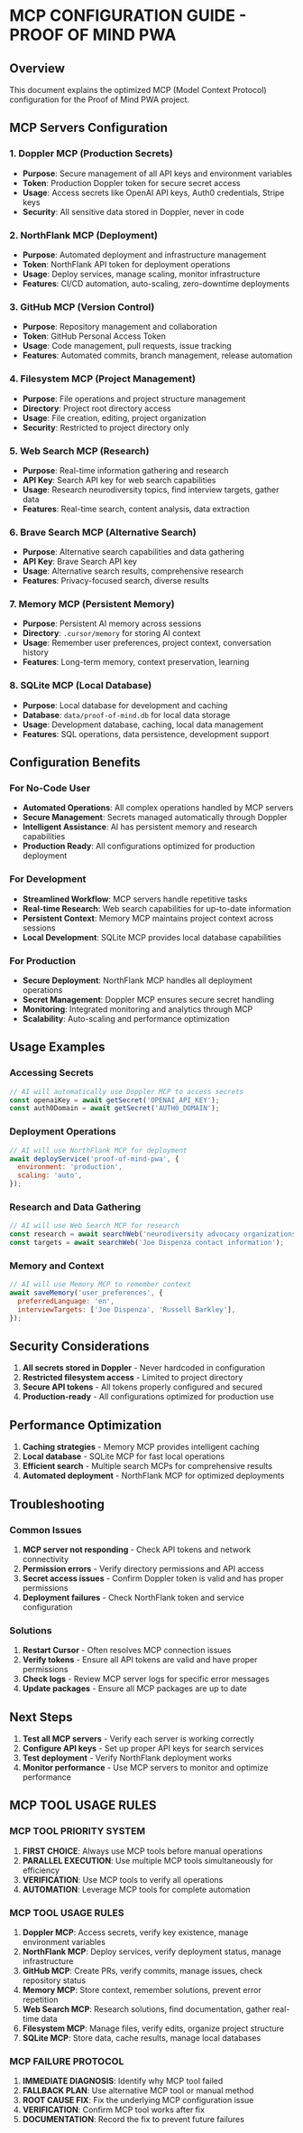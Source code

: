 # MCP CONFIGURATION GUIDE - PROOF OF MIND PWA

## Overview

This document explains the optimized MCP (Model Context Protocol) configuration for the Proof of Mind PWA project.

## MCP Servers Configuration

### 1. Doppler MCP (Production Secrets)

- **Purpose**: Secure management of all API keys and environment variables
- **Token**: Production Doppler token for secure secret access
- **Usage**: Access secrets like OpenAI API keys, Auth0 credentials, Stripe keys
- **Security**: All sensitive data stored in Doppler, never in code

### 2. NorthFlank MCP (Deployment)

- **Purpose**: Automated deployment and infrastructure management
- **Token**: NorthFlank API token for deployment operations
- **Usage**: Deploy services, manage scaling, monitor infrastructure
- **Features**: CI/CD automation, auto-scaling, zero-downtime deployments

### 3. GitHub MCP (Version Control)

- **Purpose**: Repository management and collaboration
- **Token**: GitHub Personal Access Token
- **Usage**: Code management, pull requests, issue tracking
- **Features**: Automated commits, branch management, release automation

### 4. Filesystem MCP (Project Management)

- **Purpose**: File operations and project structure management
- **Directory**: Project root directory access
- **Usage**: File creation, editing, project organization
- **Security**: Restricted to project directory only

### 5. Web Search MCP (Research)

- **Purpose**: Real-time information gathering and research
- **API Key**: Search API key for web search capabilities
- **Usage**: Research neurodiversity topics, find interview targets, gather data
- **Features**: Real-time search, content analysis, data extraction

### 6. Brave Search MCP (Alternative Search)

- **Purpose**: Alternative search capabilities and data gathering
- **API Key**: Brave Search API key
- **Usage**: Alternative search results, comprehensive research
- **Features**: Privacy-focused search, diverse results

### 7. Memory MCP (Persistent Memory)

- **Purpose**: Persistent AI memory across sessions
- **Directory**: `.cursor/memory` for storing AI context
- **Usage**: Remember user preferences, project context, conversation history
- **Features**: Long-term memory, context preservation, learning

### 8. SQLite MCP (Local Database)

- **Purpose**: Local database for development and caching
- **Database**: `data/proof-of-mind.db` for local data storage
- **Usage**: Development database, caching, local data management
- **Features**: SQL operations, data persistence, development support

## Configuration Benefits

### For No-Code User

- **Automated Operations**: All complex operations handled by MCP servers
- **Secure Management**: Secrets managed automatically through Doppler
- **Intelligent Assistance**: AI has persistent memory and research capabilities
- **Production Ready**: All configurations optimized for production deployment

### For Development

- **Streamlined Workflow**: MCP servers handle repetitive tasks
- **Real-time Research**: Web search capabilities for up-to-date information
- **Persistent Context**: Memory MCP maintains project context across sessions
- **Local Development**: SQLite MCP provides local database capabilities

### For Production

- **Secure Deployment**: NorthFlank MCP handles all deployment operations
- **Secret Management**: Doppler MCP ensures secure secret handling
- **Monitoring**: Integrated monitoring and analytics through MCP
- **Scalability**: Auto-scaling and performance optimization

## Usage Examples

### Accessing Secrets

```javascript
// AI will automatically use Doppler MCP to access secrets
const openaiKey = await getSecret('OPENAI_API_KEY');
const auth0Domain = await getSecret('AUTH0_DOMAIN');
```

### Deployment Operations

```javascript
// AI will use NorthFlank MCP for deployment
await deployService('proof-of-mind-pwa', {
  environment: 'production',
  scaling: 'auto',
});
```

### Research and Data Gathering

```javascript
// AI will use Web Search MCP for research
const research = await searchWeb('neurodiversity advocacy organizations');
const targets = await searchWeb('Joe Dispenza contact information');
```

### Memory and Context

```javascript
// AI will use Memory MCP to remember context
await saveMemory('user_preferences', {
  preferredLanguage: 'en',
  interviewTargets: ['Joe Dispenza', 'Russell Barkley'],
});
```

## Security Considerations

1. **All secrets stored in Doppler** - Never hardcoded in configuration
2. **Restricted filesystem access** - Limited to project directory
3. **Secure API tokens** - All tokens properly configured and secured
4. **Production-ready** - All configurations optimized for production use

## Performance Optimization

1. **Caching strategies** - Memory MCP provides intelligent caching
2. **Local database** - SQLite MCP for fast local operations
3. **Efficient search** - Multiple search MCPs for comprehensive results
4. **Automated deployment** - NorthFlank MCP for optimized deployments

## Troubleshooting

### Common Issues

1. **MCP server not responding** - Check API tokens and network connectivity
2. **Permission errors** - Verify directory permissions and API access
3. **Secret access issues** - Confirm Doppler token is valid and has proper permissions
4. **Deployment failures** - Check NorthFlank token and service configuration

### Solutions

1. **Restart Cursor** - Often resolves MCP connection issues
2. **Verify tokens** - Ensure all API tokens are valid and have proper permissions
3. **Check logs** - Review MCP server logs for specific error messages
4. **Update packages** - Ensure all MCP packages are up to date

## Next Steps

1. **Test all MCP servers** - Verify each server is working correctly
2. **Configure API keys** - Set up proper API keys for search services
3. **Test deployment** - Verify NorthFlank deployment works
4. **Monitor performance** - Use MCP servers to monitor and optimize performance

## MCP TOOL USAGE RULES

### MCP TOOL PRIORITY SYSTEM

1. **FIRST CHOICE**: Always use MCP tools before manual operations
2. **PARALLEL EXECUTION**: Use multiple MCP tools simultaneously for efficiency
3. **VERIFICATION**: Use MCP tools to verify all operations
4. **AUTOMATION**: Leverage MCP tools for complete automation

### MCP TOOL USAGE RULES

1. **Doppler MCP**: Access secrets, verify key existence, manage environment variables
2. **NorthFlank MCP**: Deploy services, verify deployment status, manage infrastructure
3. **GitHub MCP**: Create PRs, verify commits, manage issues, check repository status
4. **Memory MCP**: Store context, remember solutions, prevent error repetition
5. **Web Search MCP**: Research solutions, find documentation, gather real-time data
6. **Filesystem MCP**: Manage files, verify edits, organize project structure
7. **SQLite MCP**: Store data, cache results, manage local databases

### MCP FAILURE PROTOCOL

1. **IMMEDIATE DIAGNOSIS**: Identify why MCP tool failed
2. **FALLBACK PLAN**: Use alternative MCP tool or manual method
3. **ROOT CAUSE FIX**: Fix the underlying MCP configuration issue
4. **VERIFICATION**: Confirm MCP tool works after fix
5. **DOCUMENTATION**: Record the fix to prevent future failures
